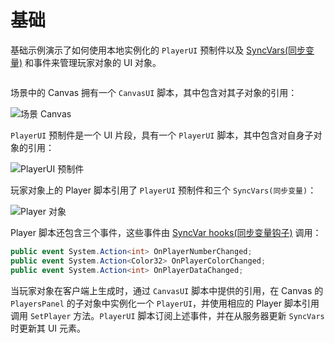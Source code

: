 # 基础

基础示例演示了如何使用本地实例化的 `PlayerUI` 预制件以及 [SyncVars(同步变量)](../guides/synchronization/syncvars.md) 和事件来管理玩家对象的 UI 对象。

<div align="left">

<img src="../../.gitbook/assets/image (2).png" alt="">

</div>

场景中的 Canvas 拥有一个 `CanvasUI` 脚本，其中包含对其子对象的引用：

<div align="left">

<img src="../../.gitbook/assets/image (4).png" alt="场景 Canvas">

</div>

`PlayerUI` 预制件是一个 UI 片段，具有一个 `PlayerUI` 脚本，其中包含对自身子对象的引用：

<div align="left">

<img src="../../.gitbook/assets/image (36).png" alt="PlayerUI 预制件">

</div>

玩家对象上的 Player 脚本引用了 `PlayerUI` 预制件和三个 `SyncVars(同步变量)`：

<div align="left">

<img src="../../.gitbook/assets/image (19).png" alt="Player 对象">

</div>

Player 脚本还包含三个事件，这些事件由 [SyncVar hooks(同步变量钩子)](../guides/synchronization/syncvar-hooks.md) 调用：

```csharp
public event System.Action<int> OnPlayerNumberChanged;
public event System.Action<Color32> OnPlayerColorChanged;
public event System.Action<int> OnPlayerDataChanged;
```

当玩家对象在客户端上生成时，通过 `CanvasUI` 脚本中提供的引用，在 Canvas 的 `PlayersPanel` 的子对象中实例化一个 `PlayerUI`，并使用相应的 Player 脚本引用调用 `SetPlayer` 方法。`PlayerUI` 脚本订阅上述事件，并在从服务器更新 `SyncVars` 时更新其 UI 元素。
